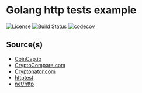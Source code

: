 Golang http tests example
=========================

[![License][license-image]][license-link] [![Build Status][travis-image]][travis-link] [![codecov][codecov-image]][codecov-link]

## Source(s)
* [CoinCap.io](https://coincap.io/)
* [CryptoCompare.com](https://www.cryptocompare.com/)
* [Cryptonator.com](https://www.cryptonator.com)
* [httptest](https://golang.org/pkg/net/http/httptest/)
* [net/http](https://golang.org/pkg/net/http/)


[license-link]: https://github.com/zhooravell/golang-http-test-example/blob/master/LICENSE
[license-image]: https://img.shields.io/dub/l/vibe-d.svg

[travis-link]: https://travis-ci.com/zhooravell/golang-http-test-example
[travis-image]: https://travis-ci.com/zhooravell/golang-http-test-example.svg?branch=master

[codecov-link]: https://codecov.io/gh/zhooravell/golang-http-test-example
[codecov-image]: https://codecov.io/gh/zhooravell/golang-http-test-example/branch/master/graph/badge.svg